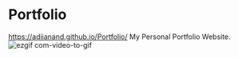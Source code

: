 # Portfolio
https://adiianand.github.io/Portfolio/
My Personal Portfolio Website.
![ezgif com-video-to-gif](https://github.com/AdiiAnand/Portfolio/assets/35601079/248a9653-23cf-4fef-88f4-250707729c8a)
